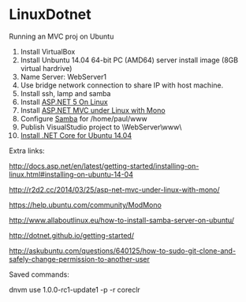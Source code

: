 # LinuxDotnet
Running an MVC proj on Ubuntu

1. Install VirtualBox
1. Install Unbuntu 14.04 64-bit PC (AMD64) server install image (8GB virtual hardrive)
1. Name Server: WebServer1
1. Use bridge network connection to share IP with host machine.
1. Install ssh, lamp and samba
1. Install [ASP.NET 5 On Linux](http://docs.asp.net/en/latest/getting-started/installing-on-linux.html#installing-on-ubuntu-14-04)
1. Install [ASP.NET MVC under Linux with Mono](http://r2d2.cc/2014/03/25/asp-net-mvc-under-linux-with-mono/)
1. Configure [Samba](http://www.allaboutlinux.eu/how-to-install-samba-server-on-ubuntu/) for /home/paul/www 
1. Publish VisualStudio project to \\WebServer\www\ 
1. [Install .NET Core for Ubuntu 14.04](http://dotnet.github.io/getting-started/)



Extra links:

http://docs.asp.net/en/latest/getting-started/installing-on-linux.html#installing-on-ubuntu-14-04

http://r2d2.cc/2014/03/25/asp-net-mvc-under-linux-with-mono/

https://help.ubuntu.com/community/ModMono

http://www.allaboutlinux.eu/how-to-install-samba-server-on-ubuntu/

http://dotnet.github.io/getting-started/

http://askubuntu.com/questions/640125/how-to-sudo-git-clone-and-safely-change-permission-to-another-user

Saved commands:

dnvm use 1.0.0-rc1-update1 -p -r coreclr

